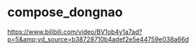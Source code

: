# compose_dongnao
https://www.bilibili.com/video/BV1ob4y1a7ad?p=5&amp;vd_source=b38728710b4adef2e5e44759e038a66d
